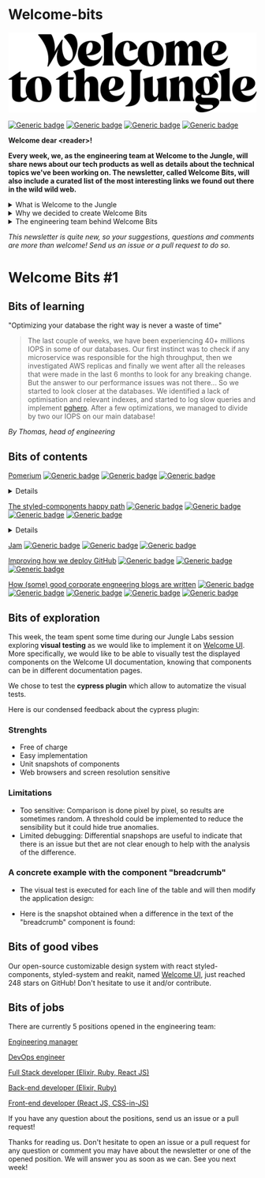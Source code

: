 # Welcome-bits

![Logo](WTTJ_Logo_Black_RGB.png)

[![Generic badge](https://img.shields.io/badge/Type-Newsletter-red)]()
[![Generic badge](https://img.shields.io/badge/Frequency-Weekly-blue)]()
[![Generic badge](https://img.shields.io/badge/Opened%20positions%20in%20the%20team-5-green)](https://www.welcometothejungle.com/fr/companies/wttj/jobs) 
[![Generic badge](https://img.shields.io/badge/Available%20articles%20on%20engineering%20blog-6-yellow)](https://medium.com/wttj-tech) 


**Welcome dear \<reader>!**

**Every week, we, as the engineering team at Welcome to the Jungle, will share news about our tech products as well as details about the technical topics we've been working on. The newsletter, called Welcome Bits, will also include a curated list of the most interesting links we found out there in the wild wild web.**

<details>
<summary>What is Welcome to the Jungle</summary>
<p>

<a href="https://www.welcometothejungle.com/fr">Welcome to the Jungle</a> is a company creating the new experience at work. We use content and technology to transform every step of the employee experience to help companies offer a better, more human experience in the workplace.</p>
</details>

<details>
<summary>Why we decided to create Welcome Bits</summary>
<p>
  
Learning and sharing knowledge is part of the engineering team DNA. Since the beginning, Jungle Labs sessions are for instance organized each month so that developers in the team can spend a day away from their daily tasks to learn new stuff, grow technically, and share it with the rest of the team (which is not always an easy exercice for the shyest people among us).

So it seemed part of a continuing process to extend this learning and sharing experience to the outside world, meaning you, dear readers. And we hope you will enjoy reading it as much as we enjoyed writing it!</p>
</details>

<details>
<summary>The engineering team behind Welcome Bits</summary>
<p>
  
We are currently 14 developers in the engineering team itself, which is part of a bigger team called (what a surprise) "the tech team" where there are also product, data, design and QA people.

There are unfortunately only men right now in the engineering team, but as diversity is a value dear to our heart, our tech recruiter Xavier is working hard to hire women. If you are a woman who code, please check <a href="https://www.welcometothejungle.com/fr/companies/wttj/jobs">our current opened positions</a> and apply if you are interested!

The company is based in Paris, France, but 65% of us are working in full remote mode, which means that some of us can code while enjoying a beautiful view on the mountains or the ocean.

The team is composed of back-end, full-stack and front-end developers, as well as one devOps engineer and one head of engineering. We are working with Elixir, Ruby and React JS among others (you can check <a href="https://www.welcometothejungle.com/fr/companies/wttj/tech">our full stack</a> for more details).

If you want to know more about our team and the tech team in general, take a look at <a href="https://youtu.be/9QAV5r-sFhI">the filmed interview of Kevin</a>, our beloved CTO.</p>
</details>

*This newsletter is quite new, so your suggestions, questions and comments are more than welcome! Send us an issue or a pull request to do so.*

# Welcome Bits #1

## Bits of learning

"Optimizing your database the right way is never a waste of time"

> The last couple of weeks, we have been experiencing 40+ millions IOPS in some of our databases. Our first instinct was to check if any microservice was responsible for the high throughput, then we investigated AWS replicas and finally we went after all the releases that were made in the last 6 months to look for any breaking change. But the answer to our performance issues was not there... So we started to look closer at the databases. We identified a lack of optimisation and relevant indexes, and started to log slow queries and implement [pghero](https://github.com/ankane/pghero). After a few optimizations, we managed to divide by two our IOPS on our main database!

*By Thomas, head of engineering*

## Bits of contents

[Pomerium](https://github.com/pomerium/pomerium) [![Generic badge](https://img.shields.io/badge/-OpenVPN%20alternative-lightgrey)]() [![Generic badge](https://img.shields.io/badge/-Kubernetes%20API%20Proxy-lightgrey)]() [![Generic badge](https://img.shields.io/badge/-Identity%20and%20policy%20management-lightgrey)]()
<Details>
  <Summary>Details</Summary>
  <p>
    
*By Charles, devOps engineer*
    
> I was looking for a way to install a VPN to access our preproduction environment. We currently need multiple logins and passwords to access it, which is painful,    and some of my teammates have dynamic public IPs, so this kind of filter can't be used either. I already knew the solution OpenVPN but it required to install additional tools to be able to manage identity aspects and policies access. That's how I found out pomerium that seems promising, as it is more comprehensive and has a Kubernetes API proxy.
  </p>
</Details>

[The styled-components happy path](https://www.joshwcomeau.com/css/styled-components/) [![Generic badge](https://img.shields.io/badge/-Josh%20Comeau-lightgrey)]() [![Generic badge](https://img.shields.io/badge/-Lighter%20CSS%20files-lightgrey)]() [![Generic badge](https://img.shields.io/badge/-CSS%20variables-lightgrey)]() [![Generic badge](https://img.shields.io/badge/-Single%20source%20of%20styles-lightgrey)]()
<Details>
  <Summary>Details</Summary>
  <p>
    
*By François, front-end developer*
    
> I really like Josh Comeau's blog posts about React and CSS because they are at a time qualitative, simple and interactive. His latest article about the best practices for styled-components was in particular very useful to me as it presents ways to lighten and simplify CSS files thanks to CSS variables and single source of styles.
  </p>
</Details>

[Jam](https://jam.dev) [![Generic badge](https://img.shields.io/badge/-Building%20websites-lightgrey)]() [![Generic badge](https://img.shields.io/badge/-Collaborative-lightgrey)]() [![Generic badge](https://img.shields.io/badge/-Beta-lightgrey)]()

[Improving how we deploy GitHub](https://github.blog/2021-01-25-improving-how-we-deploy-github/) [![Generic badge](https://img.shields.io/badge/-Slack-lightgrey)]() [![Generic badge](https://img.shields.io/badge/-Overview%20of%20deploys-lightgrey)]() [![Generic badge](https://img.shields.io/badge/-Automation-lightgrey)]()

[How (some) good corporate engneering blogs are written](https://danluu.com/corp-eng-blogs/) [![Generic badge](https://img.shields.io/badge/-Engineering%20blogs-lightgrey)]() [![Generic badge](https://img.shields.io/badge/-Best%20practices-lightgrey)]() [![Generic badge](https://img.shields.io/badge/-Cloudflare-lightgrey)]() [![Generic badge](https://img.shields.io/badge/-Segment-lightgrey)]() [![Generic badge](https://img.shields.io/badge/-Heap-lightgrey)]()

## Bits of exploration

This week, the team spent some time during our Jungle Labs session exploring **visual testing** as we would like to implement it on [Welcome UI](https://github.com/WTTJ/welcome-ui). More specifically, we would like to be able to visually test the displayed components on the Welcome UI documentation, knowing that components can be in different documentation pages.

We chose to test the **cypress plugin** which allow to automatize the visual tests. 

Here is our condensed feedback about the cypress plugin:

### Strenghts
- Free of charge
- Easy implementation
- Unit snapshots of components
- Web browsers and screen resolution sensitive

### Limitations
- Too sensitive: 
Comparison is done pixel by pixel, so results are sometimes random. A threshold could be implemented to reduce the sensibility but it could hide true anomalies.
- Limited debugging:
Differential snapshops are useful to indicate that there is an issue but thet are not clear enough to help with the analysis of the difference.

### A concrete example with the component "breadcrumb"
- The visual test is executed for each line of the table and will then modify the application design:


- Here is the snapshot obtained when a difference in the text of the "breadcrumb" component is found:


## Bits of good vibes

Our open-source customizable design system with react styled-components, styled-system and reakit, named [Welcome UI](https://github.com/WTTJ/welcome-ui), just reached 248 stars on GitHub! Don't hesitate to use it and/or contribute.

## Bits of jobs

There are currently 5 positions opened in the engineering team:

[Engineering manager](https://www.welcometothejungle.com/en/companies/wttj/jobs/engineering-manager_paris)

[DevOps engineer](https://www.welcometothejungle.com/en/companies/wttj/jobs/devops-engineer_paris)

[Full Stack developer (Elixir, Ruby, React JS)](https://www.welcometothejungle.com/en/companies/wttj/jobs/full-stack-developer-ruby-elixir-react-js_paris)

[Back-end developer (Elixir, Ruby)](https://www.welcometothejungle.com/en/companies/wttj/jobs/backend-developer-ruby-elixir_paris_WTTJ_9MP4PxM)

[Front-end developer (React JS, CSS-in-JS)](https://www.welcometothejungle.com/en/companies/wttj/jobs/frontend-developer-react-js-css-in-js_paris)

If you have any question about the positions, send us an issue or a pull request!


Thanks for reading us. Don't hesitate to open an issue or a pull request for any question or comment you may have about the newsletter or one of the opened position. We will answer you as soon as we can. See you next week!
